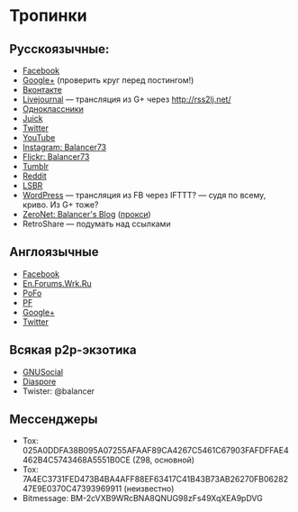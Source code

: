 # Тропинки

## Русскоязычные:

- [Facebook](https://vk.com/balancer)
- [Google+](https://plus.google.com/113730597040634449637) (проверить круг перед постингом!)
- [Вконтакте](https://vk.com/balancer)
- [Livejournal](http://bal.livejournal.com/) — трансляция из G+ через http://rss2lj.net/
- [Одноклассники](https://ok.ru/profile/22648499178)
- [Juick](http://juick.com/Balancer/)
- [Twitter](https://twitter.com/balancer73)
- [YouTube](https://www.youtube.com/channel/UCNtclu0DvBOkjbVYhZZUcdA)
- [Instagram: Balancer73](https://www.instagram.com/balancer73/)
- [Flickr: Balancer73](https://www.flickr.com/photos/39045986@N08/)
- [Tumblr](http://balancer73.tumblr.com/)
- [Reddit](https://www.reddit.com/user/Balancer73/)
- [LSBR](http://ls.balancer.ru/profile/Balancer/created/topics/)
- [WordPress](https://balancer73.wordpress.com/) — трансляция из FB через IFTTT? — судя по всему, криво. Из G+ тоже?
- [ZeroNet: Balancer's Blog](http://127.0.0.1:43110/1MaQ4W5D6G52TpBfPACU9k9QcB1DxvHZ5v/) ([прокси](https://proxy.zeronet.a0z.ru/1MaQ4W5D6G52TpBfPACU9k9QcB1DxvHZ5v/))
- RetroShare — подумать над ссылками

## Англоязычные

- [Facebook](https://www.facebook.com/roman.karshiev.9)
- [En.Forums.Wrk.Ru](http://en.forums.wrk.ru/)
- [PoFo](https://www.politicsforum.org/forum/viewtopic.php?f=41&t=166620&start=60)
- [PF](http://www.politicalforum.com/other-off-topic-chat/412256-russia-photos-without-politics-14.html)
- [Google+](https://plus.google.com/111205326799667468448)
- [Twitter](https://twitter.com/Balancer_eng)

## Всякая p2p-экзотика

- [GNUSocial](https://quitter.no/balancer)
- [Diaspore](https://pod.geraspora.de/people/575cb460f8be013213e44860008dbc6c)
- Twister: @balancer

## Мессенджеры

- Tox: 025A0DDFA38B095A07255AFAAF89CA4267C5461C67903FAFDFFAE4462B4C5743468A5551B0CE  (Z98, основной)
- Tox: 7A4EC3731FED473B4BA4AFF88EF63417C41B43B73AB26270FB0628247E9E0370C47393969911 (неизвестно)
- Bitmessage: BM-2cVXB9WRcBNA8QNUG98zFs49XqXEA9pDVG
